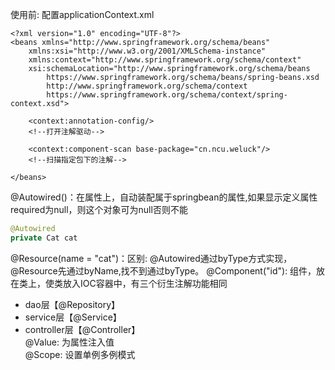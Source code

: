 使用前:
配置applicationContext.xml
```
<?xml version="1.0" encoding="UTF-8"?>
<beans xmlns="http://www.springframework.org/schema/beans"
    xmlns:xsi="http://www.w3.org/2001/XMLSchema-instance"
    xmlns:context="http://www.springframework.org/schema/context"
    xsi:schemaLocation="http://www.springframework.org/schema/beans
        https://www.springframework.org/schema/beans/spring-beans.xsd
        http://www.springframework.org/schema/context
        https://www.springframework.org/schema/context/spring-context.xsd">

    <context:annotation-config/>
    <!--打开注解驱动-->
    
    <context:component-scan base-package="cn.ncu.weluck"/>
    <!--扫描指定包下的注解-->

</beans>
```
@Autowired()：在属性上，自动装配属于springbean的属性,如果显示定义属性required为null，则这个对象可为null否则不能
```java
@Autowired
private Cat cat
```
@Resource(name = "cat")：区别: @Autowired通过byType方式实现，@Resource先通过byName,找不到通过byType。
@Component("id"): 组件，放在类上，使类放入IOC容器中，有三个衍生注解功能相同<br>
* dao层【@Repository】
* service层【@Service】
* controller层【@Controller】<br>
@Value: 为属性注入值<br>
@Scope: 设置单例多例模式
